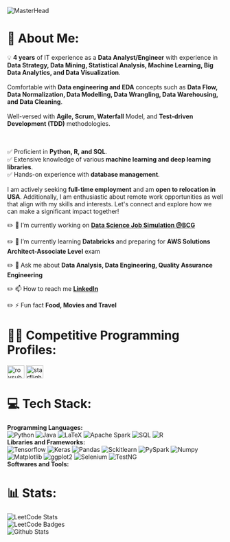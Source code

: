 ![MasterHead](https://senseaboutscience.org/wp-content/uploads/2023/01/Banner-Wide-02-01.png)

# 💫 About Me:
💡 **4 years** of IT experience as a **Data Analyst/Engineer** with experience in **Data Strategy, Data Mining, Statistical Analysis, Machine Learning, Big Data Analytics, and Data Visualization**. <br><br> Comfortable with **Data engineering and EDA** concepts such as **Data Flow, Data Normalization, Data Modelling, Data Wrangling, Data Warehousing, and Data Cleaning**. <br><br> Well-versed with **Agile, Scrum, Waterfall** Model, and **Test-driven Development (TDD)** methodologies. <br><br>

<br>✅ Proficient in **Python, R, and SQL**. <br>✅ Extensive knowledge of various **machine learning and deep learning libraries**. <br>✅ Hands-on experience with **database management**. <br><br>I am actively seeking **full-time employment** and am **open to relocation in USA**. Additionally, I am enthusiastic about remote work opportunities as well that align with my skills and interests. Let's connect and explore how we can make a significant impact together!

✏️ 🔭 I’m currently working on **[Data Science Job Simulation @BCG](https://www.theforage.com/simulations/bcg/data-science-ccdz)**

✏️ 🌱 I’m currently learning **Databricks** and preparing for **AWS Solutions Architect-Associate Level** exam

✏️ 💬 Ask me about **Data Analysis, Data Engineering, Quality Assurance Engineering**

✏️ 📫 How to reach me **[LinkedIn](https://www.linkedin.com/in/subhamroy/)**

✏️ ⚡ Fun fact **Food, Movies and Travel**

# 👨‍💻 Competitive Programming Profiles:
<p align="left">
<a href="https://www.hackerrank.com/roysubham20" target="blank"><img align="center" src="https://raw.githubusercontent.com/rahuldkjain/github-profile-readme-generator/master/src/images/icons/Social/hackerrank.svg" alt="roysubham20" height="30" width="40" /></a>
<a href="https://www.leetcode.com/starflight_roy" target="blank"><img align="center" src="https://raw.githubusercontent.com/rahuldkjain/github-profile-readme-generator/master/src/images/icons/Social/leet-code.svg" alt="starflight_roy" height="30" width="40" /></a>
</p>

# 💻 Tech Stack:
**Programming Languages:**<br>
![Python](https://img.shields.io/badge/python-3670A0?style=for-the-badge&logo=python&logoColor=ffdd54)
![Java](https://img.shields.io/badge/java-%23ED8B00.svg?style=for-the-badge&logo=java&logoColor=white)
![LaTeX](https://img.shields.io/badge/latex-%23008080.svg?style=for-the-badge&logo=latex&logoColor=white)
![Apache Spark](https://img.shields.io/badge/Apache%20Spark-%20red?style=for-the-badge&logo=apache)
![SQL](https://img.shields.io/badge/SQL-%20?style=for-the-badge&logo=sql)
![R](https://img.shields.io/badge/r-grey?style=for-the-badge&logo=R) <br>
**Libraries and Frameworks:**<br>
![Tensorflow](https://img.shields.io/badge/tensorflow-white?style=for-the-badge&logo=tensorflow)
![Keras](https://img.shields.io/badge/keras-black?style=for-the-badge&logo=keras)
![Pandas](https://img.shields.io/badge/pandas-orange?style=for-the-badge&logo=pandas)
![Sckitlearn](https://img.shields.io/badge/sckit-learn-orange?style=for-the-badge&logo=sckit-learn)
![PySpark](https://img.shields.io/badge/PySpark-white?style=for-the-badge&logo=pyspark)
![Numpy](https://img.shields.io/badge/numpy-red?style=for-the-badge&logo=numpy)
![Matplotlib](https://img.shields.io/badge/matplotlib-blue?style=for-the-badge&logo=matplotlib)
![ggplot2](https://img.shields.io/badge/ggplot2-css?style=for-the-badge&logo=package)
![Selenium](https://img.shields.io/badge/selenium-white?style=for-the-badge&logo=selenium)
![TestNG](https://img.shields.io/badge/testng-grey?style=for-the-badge&logo=testng) <br>
**Softwares and Tools:**<br>

# 📊 Stats:
![LeetCode Stats](https://leetcode.card.workers.dev/starflight_roy?theme=dark&font=baloo&extension=null) <br/>
![LeetCode Badges](https://leetcode-badge-showcase.vercel.app/api?username=starflight_roy) <br/>
![Github Stats](https://github-readme-streak-stats.herokuapp.com/?user=roysub&theme=dark&hide_border=false)

